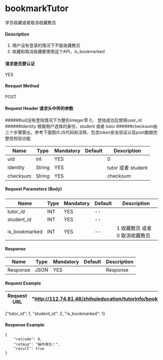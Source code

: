 # bookmarkTutor
学员收藏或者取消收藏教员

#### Description
1. 用户没有登录的情况下不能收藏教员
2. 收藏和取消收藏都使用这个API，is_bookmarked
 
#### 请求是否要认证
YES

#### Resquet Method
POST

#### Request Header 请求头中传的参数
######uid没有登陆情况下为整形integer零 0， 登陆成功后使用user_id
######identity 根据用户选择的身份，student 或者 tutor
######checksum由三个步骤算出，参考下面图片JS代码和注释，包含token安全验证以及post数据完整性校验功能

| Name | Type | Mandatory | Default | Description |
| -- | -- | -- | -- | -- |
| uid | int | YES |  | 0 |
| identity    | String | YES |  | tutor 或者 student|
| checksum    | String | YES |  | checksum|


#### Request Parameters (Body) 
#####
| Name | Type | Mandatory | Default | Description |
| -- | -- | -- | -- | -- |
| tutor_id | INT | YES | -- |  |
| student_id | INT | YES | -- |  |
| is_bookmarked | INT | YES | -- | 1 收藏教员 或者 0 取消收藏教员 |

#### Response
| Name | Type | Mandatory | Default | Description |
| -- | -- | -- | -- | -- |
| Response | JSON | YES| | Response |


#### Request Example

|Request URL | "http://112.74.81.48/zhihuieducation/tutorinfo/bookmarkTutor" |
| --| -- |
{"tutor_id": 1, "student_id": 2, "is_bookmarked": 1}

#### Response Example

```
{
    "retcode": 0,
    "retmsg": "操作成功！",
    "result": true
}
```






